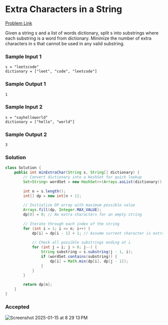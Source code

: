 # Extra Characters in a String

[Problem Link](https://leetcode.com/problems/extra-characters-in-a-string/description/) 

Given a string s and a list of words dictionary, split s into substrings where each substring is a word from dictionary. Minimize 
the number of extra characters in s that cannot be used in any valid substring.

### Sample Input 1
```
s = "leetscode"
dictionary = ["leet", "code", "leetcode"]
```
### Sample Output 1
```
1
```

### Sample Input 2
```
s = "sayhelloworld"
dictionary = ["hello", "world"]
```
### Sample Output 2
```
3
```

### Solution
```java
class Solution {
    public int minExtraChar(String s, String[] dictionary) {
        // Convert dictionary into a HashSet for quick lookup
        Set<String> wordSet = new HashSet<>(Arrays.asList(dictionary));
        
        int n = s.length();
        int[] dp = new int[n + 1];
        
        // Initialize DP array with maximum possible value
        Arrays.fill(dp, Integer.MAX_VALUE);
        dp[0] = 0; // No extra characters for an empty string
        
        // Iterate through each index of the string
        for (int i = 1; i <= n; i++) {
            dp[i] = dp[i - 1] + 1; // Assume current character is extra
            
            // Check all possible substrings ending at i
            for (int j = i; j > 0; j--) {
                String substring = s.substring(j - 1, i);
                if (wordSet.contains(substring)) {
                    dp[i] = Math.min(dp[i], dp[j - 1]);
                }
            }
        }
        
        return dp[n];
    }
}
```

### Accepted
![Screenshot 2025-01-15 at 8 29 13 PM](https://github.com/user-attachments/assets/7e8e36fb-3374-442c-90e1-617752767d08)
